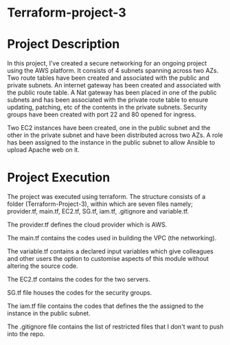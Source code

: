 # Terraform-project-3

# Project Description 

In this project, I've created a secure networking for an ongoing project using the AWS platform. It consists of 4 subnets spanning across two AZs. Two route tables have been created and associated with the public and private subnets. An internet gateway has been created and associated with the public route table. A Nat gateway has been placed in one of the public subnets and has been associated with the private route table to ensure updating, patching, etc of the contents in the private subnets. Security groups have been created with port 22 and 80 opened for ingress. 

Two EC2 instances have been created, one in the public subnet and the other in the private subnet and have been distributed across two AZs. A role has been assigned to the instance in the public subnet to allow Ansible to upload Apache web on it. 

  

# Project Execution 

The project was executed using terraform. The structure consists of a folder (Terraform-Project-3), within which are seven files namely; provider.tf, main.tf, EC2.tf, SG.tf, iam.tf, .gitignore and variable.tf. 

The provider.tf defines the cloud provider which is AWS.  

The main.tf contains the codes used in building the VPC (the networking).  

The variable.tf contains a declared input variables which give colleagues and other users the option to customise aspects of this module without altering the source code.  

The EC2.tf contains the codes for the two servers.  

SG.tf file houses the codes for the security groups. 

The iam.tf file contains the codes that defines the the assigned to the instance in the public subnet. 

The .gitignore file contains the list of restricted files that I don't want to push into the repo. 
